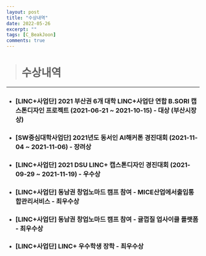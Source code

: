 ```yaml
---
layout: post
title: "수상내역"
date: 2022-05-26
excerpt: ""
tags: [C_BeakJoon]
comments: true
---
```


> # 수상내역
------------------------------------------------------------

- ### [LINC+사업단] 2021 부산권 6개 대학 LINC+사업단 연합 B.SORI 캡스톤디자인 프로젝트 (2021-06-21 ~ 2021-10-15) - 대상 (부산시장상)

- ### [SW중심대학사업단] 2021년도 동서인 AI해커톤 경진대회 (2021-11-04 ~ 2021-11-06) - 장려상

- ### [LINC+사업단] 2021 DSU LINC+ 캡스톤디자인 경진대회 (2021-09-29 ~ 2021-11-19) - 우수상

- ### [LINC+사업단] 동남권 창업노마드 캠프 참여 - MICE산업에서출입통합관리서비스 - 최우수상

- ### [LINC+사업단] 동남권 창업노마드 캠프 참여 - 귤껍질 업사이클 플랫폼 - 최우수상

- ### [LINC+사업단] LINC+ 우수학생 장학 - 최우수상